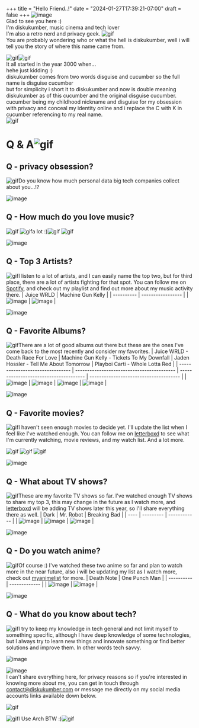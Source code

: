 +++
title = "Hello Friend..!"
date = "2024-01-27T17:39:21-07:00"
draft = false
+++
![image](/images/about/pepesmile.png)  
Glad to see you here   :)  
I'm diskukumber, music cinema and tech lover  
I'm also a retro nerd and privacy geek.
![gif](/images/about/runningcat.gif)  
You are probably wondering who or what the hell is diskukumber, well i will tell you the story of where 
this name came from.

![gif](/images/about/anicandle.gif)![gif](/images/about/book.gif)  
It all started in the year 3000 when...  
hehe just kidding :)  
diskukumber comes from two words disguise and cucumber so the full name is disguise cucumber  
but for simplicity i short it to diskukumber and now is double meaning diskukumber as of this cucumber and the original disguise cucumber.  
cucumber being my childhood nickname and disguise for my obsession with privacy and conceal my identity
online and i replace the C with K in cucumber referencing to my real name.  
![gif](/images/about/pokec.gif)


# **Q & A**![gif](/images/about/fow.gif) 


## **Q - privacy obsession?**
![gif](/images/about/starmove.gif)Do you know how much personal data big tech companies collect about you...!?

![image](/images/about/empty.png)

## **Q - How much do you love music?**
![gif](/images/about/apuband.gif)
![gif](/images/about/starmove.gif)a lot :)![gif](/images/about/music1.gif) ![gif](/images/about/music2.gif)

![image](/images/about/empty.png)

## **Q - Top 3 Artists?**
![gif](/images/about/starmove.gif)I listen to a lot of artists, and I can easily name the top two, but for third place, there are a lot of artists fighting for that spot. You can follow me on [Spotify](https://open.spotify.com/user/31pdcgjio77p27txw5p74pc747ia?si=2a206b4b8e274698), and check out my playlist and find out more about my music activity there.
| Juice WRLD | Machine Gun Kelly |
| ---------- | ----------------- |
| ![image](/images/about/artist/juicewrld.jpg) | ![image](/images/about/artist/machinegunkelly.jpg) |

![image](/images/about/empty.png)

## **Q - Favorite Albums?**
![gif](/images/about/starmove.gif)There are a lot of good albums out there but these are the ones I've come back to the most recently and consider my favorites.
| Juice WRLD - Death Race For Love | Machine Gun Kelly - Tickets To My Downfall | Jaden Hossler - Tell Me About Tomorrow | Playboi Carti - Whole Lotta Red |
| -------------------------------- | ------------------------------------------ | -------------------------------------- | -------------------------------------- |
| ![image](/images/about/albums/JuiceWRLD-DeathRaceForLove.png) | ![image](/images/about/albums/MachineGunKelly-TickettoMyDownfall.png) | ![image](/images/about/albums/JadenHossler-TellMeAboutTomorrow.png) | ![image](/images/about/albums/PlayboiCarti-WholeLottaRed.png) |

![image](/images/about/empty.png)

## **Q - Favorite movies?**
![gif](/images/about/starmove.gif)I haven't seen enough movies to decide yet. I'll update the list when I feel like I've watched enough. You can follow me on [letterboxd](https://letterboxd.com/diskukumber/) to see what I'm currently watching, movie reviews, and my watch list. And a lot more. 

![gif](/images/about/light.gif) ![gif](/images/about/Spinningmovies.gif) ![gif](/images/about/light.gif)

![image](/images/about/empty.png)

## **Q - What about TV shows?**
![gif](/images/about/starmove.gif)These are my favorite TV shows so far. I've watched enough TV shows to share my top 3, this may change in the future as I watch more, and [letterboxd](https://letterboxd.com/diskukumber/) will be adding TV shows later this year, so I'll share everything there as well.
| Dark | Mr. Robot | Breaking Bad |
| ---- | --------- | ------------ |
| ![image](/images/about/tvshows/dark.jpg) | ![image](/images/about/tvshows/mr.robot.jpg) | ![image](/images/about/tvshows/breakingbad.jpg) |

![image](/images/about/empty.png)

## **Q - Do you watch anime?**
![gif](/images/about/starmove.gif)Of course :) I've watched these two anime so far and plan to watch more in the near future, also i will be updating my list as I watch more, check out [myanimelist](https://myanimelist.net/profile/diskukumber) for more.
| Death Note | One Punch Man |
| ---------- | ------------- |
| ![image](/images/about/anime/deathnote.jpg) | ![image](/images/about/anime/onepunchman.jpg) |

![image](/images/about/empty.png)

## **Q - What do you know about tech?**
![gif](/images/about/starmove.gif)I try to keep my knowledge in tech general and not limit myself to something specific, although I have deep knowledge of some technologies, but I always try to learn new things and innovate something or find better solutions and improve them. In other words tech savvy.

![image](/images/about/empty.png)

![image](/images/about/pepesmug.png)  
I can't share everything here, for privacy reasons so if you're interested in knowing more about me,
you can get in touch through contact@diskukumber.com or message me directly on my social media
accounts links available down below.  

![gif](/images/about/movegreenstand.gif)
  
![gif](/images/about/monkeyline.gif)I Use Arch BTW :)![gif](/images/about/dancingbanana.gif)